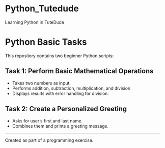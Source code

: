 # Python_Tutedude
Learning Python in TuteDude

# Python Basic Tasks

This repository contains two beginner Python scripts:

## Task 1: Perform Basic Mathematical Operations
- Takes two numbers as input.
- Performs addition, subtraction, multiplication, and division.
- Displays results with error handling for division.

## Task 2: Create a Personalized Greeting
- Asks for user’s first and last name.
- Combines them and prints a greeting message.

---
Created as part of a programming exercise.

